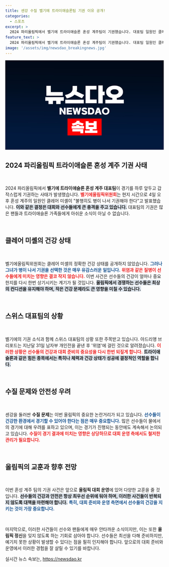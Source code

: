 ```yaml
---
title: 센강 수질 벨기에 트라이애슬론팀 기권 이유 공개!
categories:
  - 스포츠
excerpt: >
  2024 파리올림픽에서 벨기에 트라이애슬론 혼성 계주팀이 기권했습니다. 대표팀 일원인 클레어 미셸의 갑작스러운 병세가 원인으로, 센강 수질 논란이 심화되고 있습니다. 이 놀라운 소식의 전말을 확인하세요!
feature_text: >
  2024 파리올림픽에서 벨기에 트라이애슬론 혼성 계주팀이 기권했습니다. 대표팀 일원인 클레어 미셸의 갑작스러운 병세가 원인으로, 센강 수질 논란이 심화되고 있습니다. 이 놀라운 소식의 전말을 확인하세요!
image: '/assets/img/newsdao_breakingnews.jpg'
---
```


<p><img src="/assets/img/newsdao_breakingnews.jpg" alt="pcversion 속보" /></p>

<h2 data-ke-size="size26">2024 파리올림픽 트라이애슬론 혼성 계주 기권 사태</h2>

<p data-ke-size="size16">&nbsp;</p>

<p>2024 파리올림픽에서 <b>벨기에 트라이애슬론 혼성 계주 대표팀</b>이 경기를 하루 앞두고 갑작스럽게 기권하는 사태가 발생했습니다. <b><span style="color: #ee2323;">벨기에올림픽위원회</span></b>는 현지 시간으로 4일 오후 혼성 계주의 일원인 클레어 미셸이 "불행히도 병이 나서 기권해야 한다"고 발표했습니다. <b><span style="background-color: #21538527;">이와 같은 결정은 대회와 선수들에게 큰 충격을 주고 있습니다.</span></b> 대표팀의 기권은 많은 팬들과 트라이애슬론 가족들에게 아쉬운 소식이 아닐 수 없습니다.</p>

<p data-ke-size="size16">&nbsp;</p>

<h2 data-ke-size="size26">클레어 미셸의 건강 상태</h2>

<p data-ke-size="size16">&nbsp;</p>

<p>벨기에올림픽위원회는 클레어 미셸의 정확한 건강 상태를 공개하지 않았습니다. <b><span style="color: #1a5490;">그러나 그녀가 병이 나서 기권을 선택한 것은 매우 유감스러운 일입니다.</span></b> <b><span style="color: #ee2323;">위염과 같은 질병이 선수들에게 미치는 영향은 결코 작지 않습니다.</span></b> 이번 사건은 선수들의 건강이 얼마나 중요한지를 다시 한번 상기시키는 계기가 될 것입니다. <b><span style="background-color: #21538527;">올림픽에서 경쟁하는 선수들은 최상의 컨디션을 유지해야 하며, 작은 건강 문제라도 큰 영향을 미칠 수 있습니다.</span></b></p>

<p data-ke-size="size16">&nbsp;</p>

<h2 data-ke-size="size26">스위스 대표팀의 상황</h2>

<p data-ke-size="size16">&nbsp;</p>

<p>벨기에의 기권 소식과 함께 스위스 대표팀의 상황 또한 주목받고 있습니다. 아드리앵 브리포드는 지난달 31일 남자부 개인전을 끝낸 후 '위염'에 걸린 것으로 알려졌습니다. <b><span style="color: #ee2323;">이러한 상황은 선수들의 건강과 대회 준비의 중요성을 다시 한번 되짚게 합니다.</span></b> <b><span style="background-color: #21538527;">트라이애슬론과 같은 힘든 종목에서는 특히나 체력과 건강 상태가 성공에 결정적인 역할을 합니다.</span></b></p>

<p data-ke-size="size16">&nbsp;</p>

<h2 data-ke-size="size26">수질 문제와 안전성 우려</h2>

<p data-ke-size="size16">&nbsp;</p>

<p>센강을 둘러싼 <b>수질 문제</b>는 이번 올림픽의 중요한 논란거리가 되고 있습니다. <b><span style="color: #1a5490;">선수들이 건강한 환경에서 경기할 수 있어야 한다는 점은 매우 중요합니다.</span></b> 많은 선수들이 물에서의 경기에 대해 우려를 표하고 있으며, 이는 경기가 진행되는 동안에도 계속해서 논의되고 있습니다. <b><span style="color: #ee2323;">수질이 경기 결과에 미치는 영향은 상당하므로 대회 운영 측에서도 철저한 관리가 필요합니다.</span></b></p>

<p data-ke-size="size16">&nbsp;</p>

<h2 data-ke-size="size26">올림픽의 교훈과 향후 전망</h2>

<p data-ke-size="size16">&nbsp;</p>

<p>이번 혼성 계주 팀의 기권 사건은 앞으로 <b>올림픽 대회 운영</b>에 있어 다양한 교훈을 줄 것입니다. <b><span style="background-color: #21538527;">선수들의 건강과 안전은 항상 최우선 순위에 둬야 하며, 이러한 사건들이 반복되지 않도록 대책을 마련해야 합니다.</span></b> <b><span style="color: #1a5490;">특히, 대회 준비와 운영 측면에서 선수들의 건강을 지키는 것이 가장 중요합니다.</span></b></p>

<p data-ke-size="size16">&nbsp;</p>

<p>마지막으로, 이러한 사건들이 선수와 팬들에게 매우 안타까운 소식이지만, 이는 또한 <b>올림픽 정신</b>을 잊지 않도록 하는 기회로 삼아야 합니다. 선수들은 최선을 다해 준비하지만, 예기치 못한 상황이 발생할 수 있다는 점을 필히 인지해야 합니다. 앞으로의 대회 준비와 운영에서 이러한 경험을 잘 살릴 수 있기를 바랍니다.</p>
실시간 뉴스 속보는, <a href="https://newsdao.kr" rel="dofollow">https://newsdao.kr</a>


